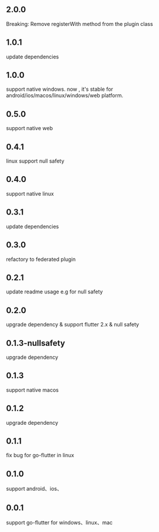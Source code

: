 ## 2.0.0
Breaking: Remove registerWith method from the plugin class

## 1.0.1
update dependencies

## 1.0.0
support native windows. 
now , it's stable for android/ios/macos/linux/windows/web platform.

## 0.5.0
support native web

## 0.4.1
linux support null safety

## 0.4.0
support native linux

## 0.3.1
update dependencies

## 0.3.0
refactory to federated plugin

## 0.2.1
update readme usage e.g for null safety

## 0.2.0
upgrade dependency & support flutter 2.x & null safety

## 0.1.3-nullsafety
upgrade dependency

## 0.1.3
support native macos

## 0.1.2
upgrade dependency

## 0.1.1
fix bug for go-flutter in linux

## 0.1.0

support android、ios、

## 0.0.1

support go-flutter for windows、linux、mac
